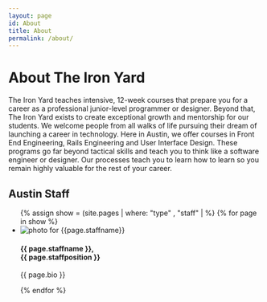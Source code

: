 ```yaml
---
layout: page
id: About
title: About
permalink: /about/
---
```


# About The Iron Yard

The Iron Yard teaches intensive, 12-week courses that prepare you for a career as a professional junior-level programmer or designer. Beyond that, The Iron Yard exists to create exceptional growth and mentorship for our students. We welcome people from all walks of life pursuing their dream of launching a career in technology. Here in Austin, we offer courses in Front End Engineering, Rails Engineering and User Interface Design. These programs go far beyond tactical skills and teach you to think like a software engineer or designer. Our processes teach you to learn how to learn so you remain highly valuable for the rest of your career.

## Austin Staff
<ul class="container js-masonry"
  data-masonry-options='{ "itemSelector": ".item" }'>
{% assign show = (site.pages | where: "type" , "staff" |  %}
{% for page in show %}
 <li class="item">
 <div class="student-info">
        <img class="student-photo" src="{{site.url}}{{site.baseurl}}/images/staff/{{page.id}}.jpg" alt="photo for {{page.staffname}}">
      <h4 class="name">{{ page.staffname }},<br>
      {{ page.staffposition }}</h4>
      <p class="bio">{{ page.bio }}</p>
    </div>
    </li>
{% endfor %}
</ul>




<script>
var container = document.querySelector('.container');
var msnry = new Masonry( container, {
  itemSelector: '.item',
  columnWidth: container.querySelector('.grid-sizer')
});
</script>